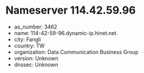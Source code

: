 # Nameserver 114.42.59.96

* as_number: 3462
* name: 114-42-59-96.dynamic-ip.hinet.net.
* city: Fangli
* country: TW
* organization: Data Communication Business Group
* version: Unknown
* dnssec: Unknown
